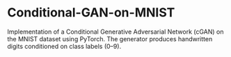 # Conditional-GAN-on-MNIST
Implementation of a Conditional Generative Adversarial Network (cGAN) on the MNIST dataset using PyTorch. The generator produces handwritten digits conditioned on class labels (0–9).
